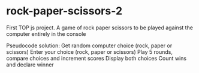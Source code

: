 # rock-paper-scissors-2

First TOP js project.
A game of rock paper scissors to be played against the computer entirely in the console

Pseudocode solution:
Get random computer choice (rock, paper or scissors)
Enter your choice (rock, paper or scissors)
Play 5 rounds, compare choices and increment scores
Display both choices
Count wins and declare winner